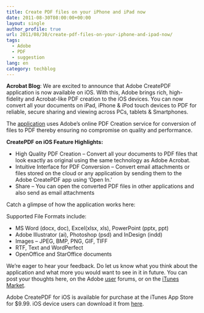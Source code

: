 ```yaml
---
title: Create PDF files on your iPhone and iPad now
date: 2011-08-30T08:00:00+00:00
layout: single
author_profile: true
url: 2011/08/30/create-pdf-files-on-your-iphone-and-ipad-now/
tags:
  - Adobe
  - PDF
  - suggestion
lang: en
category: techblog
---
```

**Acrobat Blog**: We are excited to announce that Adobe CreatePDF application is now available on iOS. With this, Adobe brings rich, high-fidelity and Acrobat-like PDF creation to the iOS devices. You can now convert all your documents on iPad, iPhone & iPod touch devices to PDF for reliable, secure sharing and viewing across PCs, tablets & Smartphones.

The [application](http://itunes.apple.com/in/app/adobe-createpdf/id456561495?mt=8) uses Adobe’s online PDF Creation service for conversion of files to PDF thereby ensuring no compromise on quality and performance.

**CreatePDF on iOS Feature Highlights:**

*   High Quality PDF Creation – Convert all your documents to PDF files that look exactly as original using the same technology as Adobe Acrobat.
*   Intuitive Interface for PDF Conversion – Convert email attachments or files stored on the cloud or any application by sending them to the Adobe CreatePDF app using ‘Open In.’
*   Share – You can open the converted PDF files in other applications and also send as email attachments

Catch a glimpse of how the application works here:

Supported File Formats include:

*   MS Word (docx, doc), Excel(xlsx, xls), PowerPoint (pptx, ppt)
*   Adobe Illustrator (ai), Photoshop (psd) and InDesign (indd)
*   Images – JPEG, BMP, PNG, GIF, TIFF
*   RTF, Text and WordPerfect
*   OpenOffice and StarOffice documents

We’re eager to hear your feedback. Do let us know what you think about the application and what more you would want to see in it in future. You can post your thoughts here, on the Adobe [user](http://forums.adobe.com/community/createpdf_mobile/ios) forums, or on the [iTunes Market](http://itunes.apple.com/in/app/adobe-createpdf/id456561495?mt=8).

Adobe CreatePDF for iOS is available for purchase at the iTunes App Store for $9.99. iOS device users can download it from [here](http://itunes.apple.com/in/app/adobe-createpdf/id456561495?mt=8).